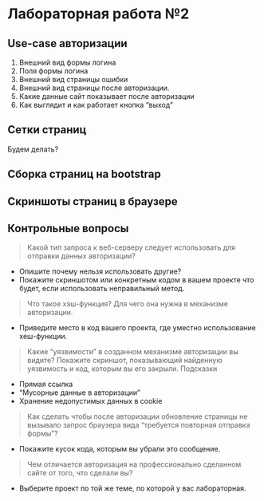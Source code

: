# Лабораторная работа №2

## Use-case авторизации

1. Внешний вид формы логина
2. Поля формы логина
3. Внешний вид страницы ошибки
4. Внешний вид страницы после авторизации.
5. Какие данные сайт показывает после авторизации
6. Как выглядит и как работает кнопка “выход”

## Сетки страниц

Будем делать?

## Сборка страниц на bootstrap

<!--- Ознакомиться с результатами верстки можно по [ссылке](src/html/). -->

## Скриншоты страниц в браузере

<!--- <video autoplay muted  loop width="800" height="450" src = "videos/1.mp4"></video> -->

<!-- <img  src = "img/telnet_post.png" width="800" height="450"> -->

## Контрольные вопросы

> Какой тип запроса к веб-серверу следует использовать для отправки данных авторизации? 

  * Опишите почему нельзя использовать другие?
  * Покажите скриншотом или конкретным кодом в вашем проекте что будет, если использовать неправильный метод.

> Что такое хэш-функция? Для чего она нужна в механизме авторизации.

  * Приведите место в код вашего проекта, где уместно использование хеш-функции.

> Какие “уязвимости” в созданном механизме авторизации вы видите? Покажите скриншот, показывающий найденную уязвимость и код, которым вы его закрыли. Подсказки

  * Прямая ссылка
  * “Мусорные данные в авторизации”
  * Хранение недопустимых данных в cookie

> Как сделать чтобы после авторизации обновление страницы не вызывало запрос браузера вида “требуется повторная отправка формы”?

  * Покажите кусок кода, которым вы убрали это сообщение.

> Чем отличается авторизация на профессионально сделанном сайте от того, что сделали вы?

  * Выберите проект по той же теме, по которой у вас лабораторная.
